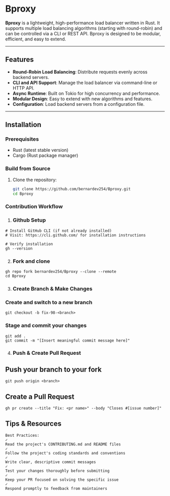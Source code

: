 # Bproxy

**Bproxy** is a lightweight, high-performance load balancer written in Rust. It supports multiple load balancing algorithms (starting with round-robin) and can be controlled via a CLI or REST API. Bproxy is designed to be modular, efficient, and easy to extend.

---

## Features

- **Round-Robin Load Balancing**: Distribute requests evenly across backend servers.
- **CLI and API Support**: Manage the load balancer via command-line or HTTP API.
- **Async Runtime**: Built on Tokio for high concurrency and performance.
- **Modular Design**: Easy to extend with new algorithms and features.
- **Configuration**: Load backend servers from a configuration file.

---

## Installation

### Prerequisites

- Rust (latest stable version)
- Cargo (Rust package manager)

### Build from Source

1. Clone the repository:

   ```sh
   git clone https://github.com/bernardev254/Bproxy.git
   cd Bproxy
   ```
### Contribution Workflow
1. ### Github Setup
```
# Install GitHub CLI (if not already installed)
# Visit: https://cli.github.com/ for installation instructions

# Verify installation
gh --version
```

2. ### Fork and clone
```
gh repo fork bernardev254/Bproxy --clone --remote
cd Bproxy
```

3. ### Create Branch & Make Changes
### Create and switch to a new branch
```
git checkout -b fix-98-<branch>
```

### Stage and commit your changes
```
git add .
git commit -m "[Insert meaningful commit message here]"
```
4. ### Push & Create Pull Request
## Push your branch to your fork
```
git push origin <branch>
```

## Create a Pull Request
```
gh pr create --title "Fix: <pr name>" --body "Closes #[issue number]"
```
## Tips & Resources
```
Best Practices:
✓
Read the project's CONTRIBUTING.md and README files
✓
Follow the project's coding standards and conventions
✓
Write clear, descriptive commit messages
✓
Test your changes thoroughly before submitting
✓
Keep your PR focused on solving the specific issue
✓
Respond promptly to feedback from maintainers

```